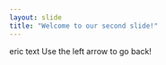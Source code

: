 ```yaml
---
layout: slide
title: "Welcome to our second slide!"
---
```

eric text
Use the left arrow to go back!
